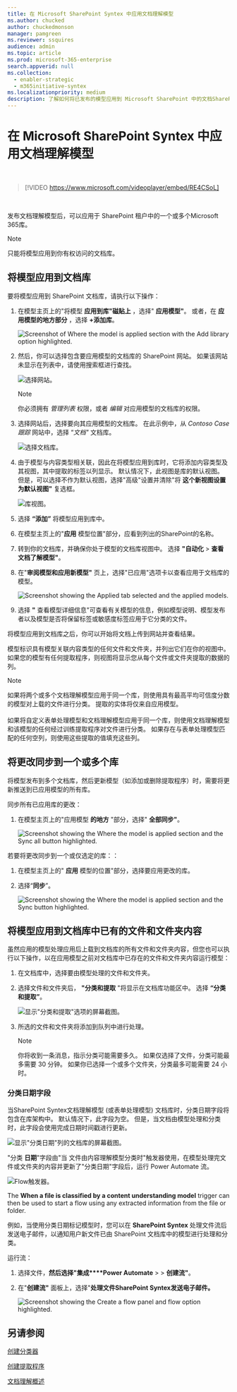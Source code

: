 ```yaml
---
title: 在 Microsoft SharePoint Syntex 中应用文档理解模型
ms.author: chucked
author: chuckedmonson
manager: pamgreen
ms.reviewer: ssquires
audience: admin
ms.topic: article
ms.prod: microsoft-365-enterprise
search.appverid: null
ms.collection:
  - enabler-strategic
  - m365initiative-syntex
ms.localizationpriority: medium
description: 了解如何将已发布的模型应用到 Microsoft SharePoint 中的文档SharePoint Syntex。
---
```


# <a name="apply-a-document-understanding-model-in-microsoft-sharepoint-syntex"></a>在 Microsoft SharePoint Syntex 中应用文档理解模型

</br>

> [!VIDEO https://www.microsoft.com/videoplayer/embed/RE4CSoL]

</br>

发布文档理解模型后，可以应用于 SharePoint 租户中的一个或多个Microsoft 365库。

> [!NOTE]
> 只能将模型应用到你有权访问的文档库。


## <a name="apply-your-model-to-a-document-library"></a>将模型应用到文档库

要将模型应用到 SharePoint 文档库，请执行以下操作：

1. 在模型主页上的"将模型 **应用到库"磁贴上** ，选择" **应用模型"**。 或者，在 **应用模型的地方部分** ，选择 **+添加库**。

    ![Screenshot of Where the model is applied section with the Add library option highlighted.](../media/content-understanding/apply-to-library.png)

2. 然后，你可以选择包含要应用模型的文档库的 SharePoint 网站。 如果该网站未显示在列表中，请使用搜索框进行查找。

    ![选择网站。](../media/content-understanding/site-search.png)

    > [!NOTE]
    > 你必须拥有 *管理列表* 权限，或者 *编辑* 对应用模型的文档库的权限。

3. 选择网站后，选择要向其应用模型的文档库。 在此示例中，从 *Contoso Case 跟踪* 网站中，选择 “*文档"* 文档库。

    ![选择文档库。](../media/content-understanding/select-doc-library.png)

4. 由于模型与内容类型相关联，因此在将模型应用到库时，它将添加内容类型及其视图，其中提取的标签以列显示。 默认情况下，此视图是库的默认视图。 但是，可以选择不作为默认视图，选择"高级"设置并清除"将 **这个新视图设置为默认视图"** 复选框。

    ![库视图。](../media/content-understanding/library-view.png)

5. 选择 **“添加”** 将模型应用到库中。

6. 在模型主页上的"**应用** 模型位置"部分，应看到列出的SharePoint的名称。

7. 转到你的文档库，并确保你处于模型的文档库视图中。 选择 **"自动化** > **查看文档了解模型"**。

8. 在"**审阅模型和应用新模型"** 页上，选择"已应用"选项卡以查看应用于文档库的模型。

    ![Screenshot showing the Applied tab selected and the applied models.](../media/content-understanding/applied-models.png) 

9. 选择 **"** 查看模型详细信息"可查看有关模型的信息，例如模型说明、模型发布者以及模型是否将保留标签或敏感度标签应用于它分类的文件。

将模型应用到文档库之后，你可以开始将文档上传到网站并查看结果。

模型标识具有模型关联内容类型的任何文件和文件夹，并列出它们在你的视图中。 如果您的模型有任何提取程序，则视图将显示您从每个文件或文件夹提取的数据的列。

> [!NOTE]
> 如果将两个或多个文档理解模型应用于同一个库，则使用具有最高平均可信度分数的模型对上载的文件进行分类。 提取的实体将仅来自应用模型。 <br><br>如果将自定义表单处理模型和文档理解模型应用于同一个库，则使用文档理解模型和该模型的任何经过训练提取程序对文件进行分类。 如果存在与表单处理模型匹配的任何空列，则使用这些提取的值填充这些列。

## <a name="sync-changes-to-one-or-more-libraries"></a>将更改同步到一个或多个库

将模型发布到多个文档库，然后更新模型（如添加或删除提取程序）时，需要将更新推送到已应用模型的所有库。

同步所有已应用库的更改：

1. 在模型主页上的"应用模型 **的地方** "部分，选择" **全部同步"**。

    ![Screenshot showing the Where the model is applied section and the Sync all button highlighted.](../media/content-understanding/sync-all-button.png) 

若要将更改同步到一个或仅选定的库：：

1. 在模型主页上的" **应用** 模型的位置"部分，选择要应用更改的库。

2. 选择“**同步**”。

    ![Screenshot showing the Where the model is applied section and the Sync button highlighted.](../media/content-understanding/sync-button.png) 

## <a name="apply-the-model-to-files-and-folder-content-already-in-the-document-library"></a>将模型应用到文档库中已有的文件和文件夹内容

虽然应用的模型处理应用后上载到文档库的所有文件和文件夹内容，但您也可以执行以下操作，以在应用模型之前对文档库中已存在的文件和文件夹内容运行模型：

1. 在文档库中，选择要由模型处理的文件和文件夹。

2. 选择文件和文件夹后， **"分类和提取** "将显示在文档库功能区中。 选择 **“分类和提取”**。

      ![显示"分类和提取"选项的屏幕截图。](../media/content-understanding/extract-classify.png) 

3. 所选的文件和文件夹将添加到队列中进行处理。

    > [!NOTE]
    > 你将收到一条消息，指示分类可能需要多久。 如果仅选择了文件，分类可能最多需要 30 分钟。 如果你已选择一个或多个文件夹，分类最多可能需要 24 小时。

### <a name="classification-date-field"></a>分类日期字段

当SharePoint Syntex文档理解模型 (或表单处理模型) 文档库时，分类日期字段将包含在库架构中。 默认情况下，此字段为空。 但是，当文档由模型处理和分类时，此字段会使用完成日期时间戳进行更新。 

   ![显示"分类日期"列的文档库的屏幕截图。](../media/content-understanding/class-date-column.png) 

"分类 **日期**"字段由"当 [](/connectors/sharepointonline/#when-a-file-is-classified-by-a-content-understanding-model)文件由内容理解模型分类时"触发器使用，在模型处理完文件或文件夹的内容并更新了"分类日期"字段后，运行 Power Automate 流。

   ![Flow触发器。](../media/content-understanding/trigger.png)

The **When a file is classified by a content understanding model** trigger can then be used to start a flow using any extracted information from the file or folder.

例如，当使用分类日期标记模型时，您可以在 **SharePoint Syntex** 处理文件流后发送电子邮件，以通知用户新文件已由 SharePoint 文档库中的模型进行处理和分类。

运行流：

1. 选择文件，**然后选择"集成****Power Automate** >  > **创建流"**。

2. 在"**创建流"** 面板上，选择"**处理文件SharePoint Syntex发送电子邮件。**

    ![Screenshot showing the Create a flow panel and flow option highlighted.](../media/content-understanding/integrate-create-flow.png) 

## <a name="see-also"></a>另请参阅

[创建分类器](create-a-classifier.md)

[创建提取程序](create-an-extractor.md)

[文档理解概述](document-understanding-overview.md)
